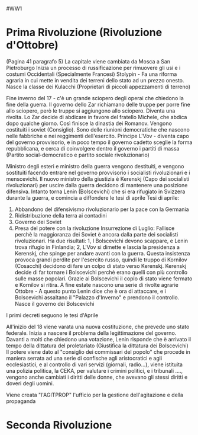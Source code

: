 #WW1
# Prima Rivoluzione (Rivoluzione d'Ottobre)
(Pagina 41 paragrafo 5)
La capitale viene cambiata da Mosca a San Pietroburgo
Inizia un processo di russificazione per rimuovere gli usi e i costumi Occidentali (Specialmente Francesi)
Stolypin - Fa una riforma agraria in cui mette in vendita dei terreni dello stato ad un prezzo onesto. Nasce la classe dei Kulacchi (Proprietari di piccoli appezzamenti di terreno)

Fine inverno del 17 - c'è un grande sciopero degli operai che chiedono la fine della guerra. Il governo dello Zar richiamano delle truppe per porre fine allo sciopero, però le truppe si aggiungono allo sciopero. Diventa una rivolta. Lo Zar decide di abdicare in favore del fratello Michele, che abdica dopo qualche giorno. Così finisce la dinastia dei Romanov.
Vengono costituiti i soviet (Consiglio). Sono delle riunioni democratiche che nascono nelle fabbriche e nei reggimenti dell'esercito.
Principe L'Vov - diventa capo del governo provvisorio, e in poco tempo il governo cadetto sceglie la forma repubblicana, e cerca di coinvolgere dentro il governo i partiti di massa (Partito social-democratico e partito sociale rivoluzionario) 

Ministro degli esteri e ministro della guerra vengono destituiti, e vengono sostituiti facendo entrare nel governo provvisorio i socialisti rivoluzionari e i menscevichi.
Il nuovo ministro della giustizia è Kerenskj (Capo dei socialisti rivoluzionari)
per uscire dalla guerra decidono di mantenere una posizione difensiva. Intanto torna Lenin (Bolscevichi) che si era rifugiato in Svizzera durante la guerra, e comincia a diffondere le tesi di aprile
Tesi di aprile:
1) Abbandono del difensivismo rivoluzionario per la pace con la Germania
2) Ridistribuzione della terra ai contadini
3) Governo dei Soviet
4) Presa del potere con la rivoluzione
Insurrezione di Luglio: Fallisce perchè la maggioranza dei Soviet è ancora dalla parte dei socialisti rivoluzionari. Ha due risultati: 1, I Bolscevichi devono scappare, e Lenin trova rifugio in Finlandia; 2, L'Vov si dimette e lascia la presidenza a Kerenskj, che spinge per andare avanti con la guerra.
Questa insistenza provoca grandi perdite per l'esercito russo, quindi le truppo di Kornilov (Cosacchi) decidono di fare un colpo di stato verso Kerenskj. Kerenskj decide di far tornare i Bolscevichi perchè erano quelli con più controllo sulle masse popolari. Grazie ai Bolscevichi il coplo di stato viene fermato e Kornilov si ritira.
A fine estate nascono una serie di rivolte agrarie
Ottobre - A questo punto Lenin dice che è ora di attaccare, e i Bolscevichi assaltano il "Palazzo d'Inverno" e prendono il controllo. Nasce il governo dei Bolscevichi

I primi decreti seguono le tesi d'Aprile

All'inizio del 18 viene varata una nuova costituzione, che prevede uno stato federale.
Inizia a nascere il problema della legittimazione del governo. Davanti a molti che chiedono una votazione, Lenin risponde che è arrivato il tempo della dittatura del proletariato (Giustifica la dittatura dei Bolscevichi)
Il potere viene dato al "consiglio dei commissari del popolo" che procede in maniera serrata ad una serie di confische agli aristocratici e agli ecclesiastici, e al controllo di vari servizi (giornali, radio...), viene istituita una polizia politica, la CEKA, per valutare i crimini politici, e i tribunali ...., vengono anche cambiati i diritti delle donne, che avevano gli stessi diritti e doveri degli uomini.

Viene creata "l'AGITPROP" l'ufficio per la gestione dell'agitazione e della propaganda 
# Seconda Rivoluzione

